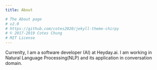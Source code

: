 ```yaml
---
title: About

# The About page
# v2.0
# https://github.com/cotes2020/jekyll-theme-chirpy
# © 2017-2019 Cotes Chung
# MIT License
---
```


Currenlty, I am a software developer (AI) at Heyday.ai. I am working in Natural Language Processing(NLP) and its application in conversation domain. 
